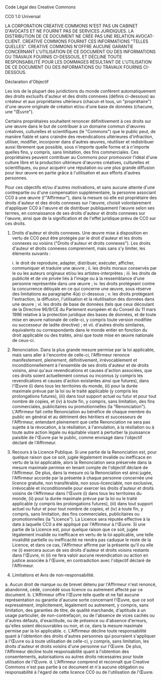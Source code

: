 Code Légal des Creative Commons

CC0 1.0 Universal

LA CORPORATION CREATIVE COMMONS N'EST PAS UN CABINET D'AVOCATS ET NE FOURNIT PAS DE SERVICES JURIDIQUES. LA DISTRIBUTION DE CE DOCUMENT NE CRÉE PAS UNE RELATION AVOCAT-CLIENT. CREATIVE COMMONS FOURNIT CES INFORMATIONS "TELLES QUELLES". CREATIVE COMMONS N'OFFRE AUCUNE GARANTIE CONCERNANT L'UTILISATION DE CE DOCUMENT OU DES INFORMATIONS OU TRAVAUX FOURNIS CI-DESSOUS, ET DÉCLINE TOUTE RESPONSABILITÉ POUR LES DOMMAGES RÉSULTANT DE L'UTILISATION DE CE DOCUMENT OU DES INFORMATIONS OU TRAVAUX FOURNIS CI-DESSOUS.

Déclaration d'Objectif

Les lois de la plupart des juridictions du monde confèrent automatiquement des droits exclusifs d'auteur et des droits connexes (définis ci-dessous) au créateur et aux propriétaires ultérieurs (chacun et tous, un "propriétaire") d'une œuvre originale de création et/ou d'une base de données (chacune, une "Œuvre").

Certains propriétaires souhaitent renoncer définitivement à ces droits sur une œuvre dans le but de contribuer à un domaine commun d'œuvres créatives, culturelles et scientifiques (le "Commons") que le public peut, de manière fiable et sans craindre des revendications ultérieures d'infraction, utiliser, modifier, incorporer dans d'autres œuvres, réutiliser et redistribuer aussi librement que possible, sous n'importe quelle forme et à n'importe quelles fins, y compris, sans limitation, des fins commerciales. Ces propriétaires peuvent contribuer au Commons pour promouvoir l'idéal d'une culture libre et la production ultérieure d'œuvres créatives, culturelles et scientifiques, ou pour acquérir une réputation ou une plus grande diffusion pour leur œuvre en partie grâce à l'utilisation et aux efforts d'autres personnes.

Pour ces objectifs et/ou d'autres motivations, et sans aucune attente d'une contrepartie ou d'une compensation supplémentaire, la personne associant CC0 à une œuvre (l'"Affirmeur"), dans la mesure où elle est propriétaire des droits d'auteur et des droits connexes sur l'œuvre, choisit volontairement d'appliquer CC0 à l'œuvre et de distribuer publiquement l'œuvre selon ses termes, en connaissance de ses droits d'auteur et droits connexes sur l'œuvre, ainsi que de la signification et de l'effet juridique prévu de CC0 sur ces droits.

1. Droits d'auteur et droits connexes. Une œuvre mise à disposition en vertu de CC0 peut être protégée par le droit d'auteur et les droits connexes ou voisins ("Droits d'auteur et droits connexes"). Les droits d'auteur et droits connexes comprennent, mais sans s'y limiter, les éléments suivants :

   i. le droit de reproduire, adapter, distribuer, exécuter, afficher,
      communiquer et traduire une œuvre ;
  ii. les droits moraux conservés par le ou les auteurs originaux et/ou les
      artistes-interprètes ;
 iii. les droits de publicité et de vie privée liés à l'image ou à la
      ressemblance d'une personne représentée dans une œuvre ;
  iv. les droits protégeant contre la concurrence déloyale en ce qui
      concerne une œuvre, sous réserve des limitations au paragraphe 4(a)
      ci-dessous ;
   v. les droits protégeant l'extraction, la diffusion, l'utilisation et la
      réutilisation des données dans une œuvre ;
  vi. les droits de base de données (tels que ceux découlant de la
      Directive 96/9/CE du Parlement européen et du Conseil du 11 mars
      1996 relative à la protection juridique des bases de données, et de
      toute mise en œuvre nationale de celle-ci, y compris toute version
      modifiée ou successeur de ladite directive) ; et
 vii. d'autres droits similaires, équivalents ou correspondants dans le
      monde entier en fonction du droit applicable ou des traités, ainsi
      que toute mise en œuvre nationale de ceux-ci.

2. Renonciation. Dans la plus grande mesure permise par la loi applicable,
mais sans aller à l'encontre de celle-ci, l'Affirmeur renonce
manifestement, pleinement, définitivement, irrévocablement et
inconditionnellement à l'ensemble de ses droits d'auteur et de droits
voisins, ainsi qu'aux revendications et causes d'action associées, que
ces droits soient actuellement connus ou inconnus (y compris les
revendications et causes d'action existantes ainsi que futures), dans
l'Œuvre (i) dans tous les territoires du monde, (ii) pour la durée
maximale prévue par la loi ou le traité applicable (y compris les
prolongations futures), (iii) dans tout support actuel ou futur et pour
tout nombre de copies, et (iv) à toute fin, y compris, sans limitation,
des fins commerciales, publicitaires ou promotionnelles (la "Renonciation").
L'Affirmeur fait cette Renonciation au bénéfice de chaque membre du public
en général et au détriment des héritiers et successeurs de l'Affirmeur,
entendant pleinement que cette Renonciation ne sera pas sujette à la
révocation, à la résiliation, à l'annulation, à la résiliation ou à toute
autre action légale ou équitable visant à perturber la jouissance paisible
de l'Œuvre par le public, comme envisagé dans l'objectif déclaré de
l'Affirmeur.

3. Recours à la Licence Publique. Si une partie de la Renonciation est,
pour quelque raison que ce soit, jugée légalement invalide ou inefficace
en vertu de la loi applicable, alors la Renonciation sera préservée dans
la mesure maximale permise en tenant compte de l'objectif déclaré de
l'Affirmeur. De plus, dans la mesure où la Renonciation est ainsi jugée,
l'Affirmeur accorde par la présente à chaque personne concernée une
licence gratuite, non transférable, non sous-licenciable, non exclusive,
irrévocable et inconditionnelle pour exercer les droits d'auteur et droits
voisins de l'Affirmeur dans l'Œuvre (i) dans tous les territoires du
monde, (ii) pour la durée maximale prévue par la loi ou le traité
applicable (y compris les prolongations futures), (iii) dans tout support
actuel ou futur et pour tout nombre de copies, et (iv) à toute fin,
y compris, sans limitation, des fins commerciales, publicitaires ou
promotionnelles (la "Licence"). La Licence sera réputée effective à la
date à laquelle CC0 a été appliqué par l'Affirmeur à l'Œuvre. Si une
partie de la Licence est, pour quelque raison que ce soit, jugée
légalement invalide ou inefficace en vertu de la loi applicable, une
telle invalidité partielle ou inefficacité ne rendra pas caduque le reste
de la Licence, et dans ce cas, l'Affirmeur affirme par la présente qu'il
ou elle ne (i) exercera aucun de ses droits d'auteur et droits voisins
restants dans l'Œuvre, ni (ii) ne fera valoir aucune revendication ou
action en justice associée à l'Œuvre, en contradiction avec l'objectif
déclaré de l'Affirmeur.

4. Limitations et Avis de non-responsabilité.

 a. Aucun droit de marque ou de brevet détenu par l'Affirmeur n'est
    renoncé, abandonné, cédé, concédé sous licence ou autrement affecté par
    ce document.
 b. L'Affirmeur offre l'Œuvre telle quelle et ne fait aucune
    représentation ou garantie d'aucune sorte concernant l'Œuvre, que ce
    soit expressément, implicitement, légalement ou autrement, y compris,
    sans limitation, des garanties de titre, de qualité marchande, d'aptitude
    à un usage particulier, de non-contrefaçon, ou de l'absence de vices
    cachés ou d'autres défauts, d'exactitude, ou de présence ou d'absence
    d'erreurs, qu'elles soient découvrables ou non, et ce, dans la mesure
    maximale permise par la loi applicable.
 c. L'Affirmeur décline toute responsabilité quant à l'obtention des
    droits d'autres personnes qui pourraient s'appliquer à l'Œuvre ou à
    toute utilisation de celle-ci, y compris, sans limitation, les droits
    d'auteur et droits voisins d'une personne sur l'Œuvre. De plus,
    l'Affirmeur décline toute responsabilité quant à l'obtention des
    consentements, autorisations ou autres droits nécessaires pour toute
    utilisation de l'Œuvre.
 d. L'Affirmeur comprend et reconnaît que Creative Commons n'est pas
    partie à ce document et n'a aucune obligation ou responsabilité à
    l'égard de cette licence CC0 ou de l'utilisation de l'Œuvre.
